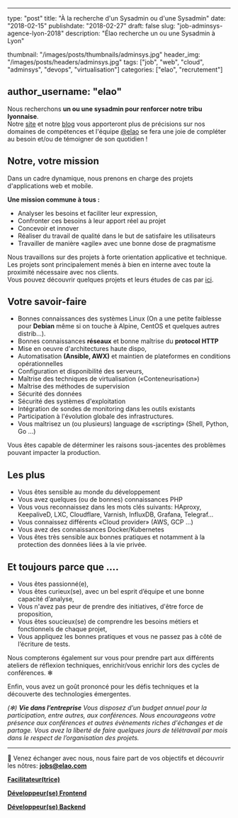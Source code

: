 ﻿
---
type:           "post"
title:          "À la recherche d'un Sysadmin ou d'une Sysadmin"
date:           "2018-02-15"
publishdate:    "2018-02-27"
draft:          false
slug:           "job-adminsys-agence-lyon-2018"
description:    "Élao recherche un ou une Sysadmin à Lyon"

thumbnail:      "/images/posts/thumbnails/adminsys.jpg"
header_img:     "/images/posts/headers/adminsys.jpg"
tags:           ["job", "web", "cloud", "adminsys", "devops", "virtualisation"]
categories:     ["elao", "recrutement"]

author_username:    "elao"
---

Nous recherchons **un ou une sysadmin pour renforcer notre tribu lyonnaise**. <br/>Notre [site](https://www.elao.com) et notre [blog](https://blog.elao.com) vous apporteront plus de précisions sur nos domaines de compétences et l'équipe [@elao](https://twitter.com/Elao) se fera une joie de compléter au besoin et/ou de témoigner de son quotidien !
<!--more-->

## Notre, votre mission

Dans un cadre dynamique, nous prenons en charge des projets d'applications web et mobile.

__Une mission commune à tous :__

- Analyser les besoins et faciliter leur expression,
- Confronter ces besoins à leur apport réel au projet
- Concevoir et innover
- Réaliser du travail de qualité dans le but de satisfaire les utilisateurs
- Travailler de manière «agile» avec une bonne dose de pragmatisme

Nous travaillons sur des projets à forte orientation applicative et technique. Les projets sont principalement menés à bien en interne avec toute la proximité nécessaire avec nos clients.
<br/> Vous pouvez découvrir quelques projets et leurs études de cas par [ici](https://www.elao.com/fr/nos-experiences/).

## Votre savoir-faire

- Bonnes connaissances des systèmes Linux (On a une petite faiblesse pour __Debian__ même si on touche à Alpine, CentOS et quelques autres distrib...).
- Bonnes connaissances __réseaux__ et bonne maîtrise du __protocol HTTP__
- Mise en oeuvre d'architectures haute dispo,
- Automatisation __(Ansible, AWX)__ et maintien de plateformes en conditions opérationnelles
- Configuration et disponibilité des serveurs,
- Maîtrise des techniques de virtualisation («Conteneurisation»)
- Maîtrise des méthodes de supervision
- Sécurité des données
- Sécurité des systèmes d'exploitation
- Intégration de sondes de monitoring dans les outils existants
- Participation à l'évolution globale des infrastructures.
- Vous maîtrisez un (ou plusieurs) language de «scripting» (Shell, Python, Go ...)

Vous êtes capable de déterminer les raisons sous-jacentes des problèmes pouvant impacter la production.

## Les plus

* Vous êtes sensible au monde du développement
* Vous avez quelques (ou de bonnes) connaissances PHP
* Vous vous reconnaissez dans les mots clés suivants: HAproxy, KeepaliveD, LXC, Cloudflare, Varnish, InfluxDB, Grafana, Telegraf...
* Vous connaissez différents «Cloud provider» (AWS, GCP ...)
* Vous avez des connaissances Docker/Kubernetes
* Vous êtes très sensible aux bonnes pratiques et notamment à la protection des données liées à la vie privée.

## Et toujours parce que ....

- Vous êtes passionné(e),
- Vous êtes curieux(se), avec un bel esprit d’équipe et une bonne capacité d’analyse,
- Vous n'avez pas peur de prendre des initiatives, d'être force de proposition,
- Vous êtes soucieux(se) de comprendre les besoins métiers et fonctionnels de chaque projet,
- Vous appliquez les bonnes pratiques et vous ne passez pas à côté de l’écriture de tests.

Nous compterons également sur vous pour prendre part aux différents ateliers de réflexion techniques, enrichir/vous enrichir lors des cycles de conférences. ✻

Enfin, vous avez un goût prononcé pour les défis techniques et la découverte des technologies émergentes.

_(✻) **Vie dans l’entreprise**_
_Vous disposez d’un budget annuel pour la participation, entre autres, aux conférences. Nous encourageons votre présence aux conférences et autres évènements riches d'échanges et de partage.
Vous avez la liberté de faire quelques jours de télétravail par mois dans le respect de l’organisation des projets._


-----------------------------------------------------------------------------------------------------------------
<span class="side-note">📨</span>  Venez échanger avec nous, nous faire part de vos objectifs et découvrir les nôtres: **jobs@elao.com**

[**Facilitateur(trice)**](/fr/elao/job-facilitateur-agence-lyon-2018)

[**Développeur(se) Frontend**](/fr/elao/job-frontend-developpeur-agence-lyon-2018)

[**Développeur(se) Backend**](/fr/elao/job-developpeur-backend-agence-lyon-2018)
